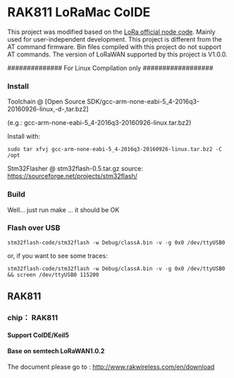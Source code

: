 # RAK811 LoRaMac CoIDE

This project was modified based on the [LoRa official node code](https://github.com/Lora-net/LoRaMac-node). Mainly used for user-independent development. This project is different from the AT command firmware. Bin files compiled with this project do not support AT commands. The version of LoRaWAN supported by this project is V1.0.0.

############## For Linux Compilation only ##################
### Install
Toolchain @ [Open Source SDK/gcc-arm-none-eabi-5_4-2016q3-20160926-linux,-d-,tar.bz2]

(e.g.: gcc-arm-none-eabi-5_4-2016q3-20160926-linux.tar.bz2)

Install with: 

	sudo tar xfvj gcc-arm-none-eabi-5_4-2016q3-20160926-linux.tar.bz2 -C /opt


Stm32Flasher @ stm32flash-0.5.tar.gz 
source: https://sourceforge.net/projects/stm32flash/

### Build
Well... just run make ... it should be OK

### Flash over USB

	stm32flash-code/stm32flash -w Debug/classA.bin -v -g 0x0 /dev/ttyUSB0

or, if you want to see some traces:

	stm32flash-code/stm32flash -w Debug/classA.bin -v -g 0x0 /dev/ttyUSB0 && screen /dev/ttyUSB0 115200

## RAK811
### chip： RAK811
#### Support CoIDE/Keil5
#### Base on semtech LoRaWAN1.0.2

The document please go to : http://www.rakwireless.com/en/download
